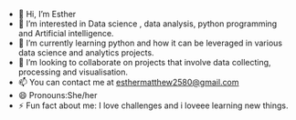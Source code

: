 - 👋 Hi, I’m Esther
- 👀 I’m interested in Data science , data analysis, python programming and Artificial intelligence.
- 🌱 I’m currently learning python and how it can be leveraged in various data science and analytics projects.
- 💞️ I’m looking to collaborate on projects that involve data collecting, processing and visualisation.
- 📫 You can contact me at esthermatthew2580@gmail.com
- 😄 Pronouns:She/her
- ⚡ Fun fact about me: I love challenges and i loveee learning new things.

<!---
Queeenest147/Queeenest147 is a ✨ special ✨ repository because its `README.md` (this file) appears on your GitHub profile.
You can click the Preview link to take a look at your changes.
--->
